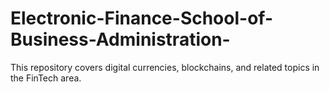 # Electronic-Finance-School-of-Business-Administration-
This repository covers digital currencies, blockchains, and related topics in the FinTech area.
